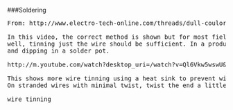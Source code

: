 ###Soldering

<pre>
From: http://www.electro-tech-online.com/threads/dull-coulored-solder-joints.127272/

In this video, the correct method is shown but for most field repairs, as long as the terminal is clean and the solder wets 
well, tinning just the wire should be sufficient. In a production setting, wire and terminals are often tinned by fluxing 
and dipping in a solder pot.

http://m.youtube.com/watch?desktop_uri=/watch?v=Ql6Vkw5wswU&v=Ql6Vkw5wswU&gl=US#/watch?v=Ql6Vkw5wswU

This shows more wire tinning using a heat sink to prevent wicking under the insulation and insulation melting/retracting. 
On stranded wires with minimal twist, twist the end a little tighter before tinning to prevent the strands from splaying.

<a herf="http://m.youtube.com/#/watch?v=xpiyB7ZM3vg" target="blank">wire tinning</a>
</pre>
